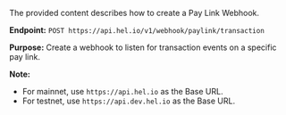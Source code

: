 The provided content describes how to create a Pay Link Webhook.

**Endpoint:** `POST https://api.hel.io/v1/webhook/paylink/transaction`

**Purpose:** Create a webhook to listen for transaction events on a specific pay link.

**Note:**

- For mainnet, use `https://api.hel.io` as the Base URL.
- For testnet, use `https://api.dev.hel.io` as the Base URL.

